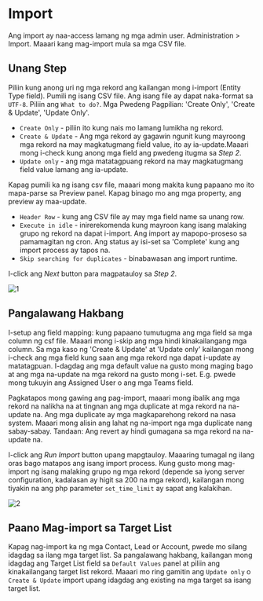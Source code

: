 # Import

Ang import ay naa-access lamang ng mga admin user. Administration > Import. Maaari kang mag-import mula sa mga CSV file.

## Unang Step

Piliin kung anong uri ng mga rekord ang kailangan mong i-import (Entity Type field).
Pumili ng isang CSV file. Ang isang file ay dapat naka-format sa `UTF-8`.
Piliin ang `What to do?`. Mga Pwedeng Pagpilian: 'Create Only', 'Create & Update', 'Update Only'.

* `Create Only` - piliin ito kung nais mo lamang lumikha ng rekord.
* `Create & Update` - Ang mga rekord ay gagawin ngunit kung mayroong mga rekord na may magkatugmang field value, ito ay ia-update.Maaari mong i-check kung anong mga field ang pwedeng itugma sa _Step 2_.
* `Update only` - ang mga matatagpuang rekord na may magkatugmang field value lamang ang ia-update.

Kapag pumili ka ng isang csv file, maaari mong makita kung papaano mo ito mapa-parse sa Preview panel. Kapag binago mo ang mga property, ang preview ay maa-update.

* `Header Row` - kung ang CSV file ay may mga field name sa unang row.
* `Execute in idle` - inirerekomenda kung mayroon kang isang malaking grupo ng rekord na dapat i-import. Ang import ay mapopo-proseso sa pamamagitan ng cron. Ang status ay isi-set sa 'Complete' kung ang import process ay tapos na. 
* `Skip searching for duplicates` - binabawasan ang import runtime. 

I-click ang _Next_ button para magpatauloy sa  _Step 2_.

![1](https://raw.githubusercontent.com/espocrm/documentation/master/_static/images/administration/import/step-1.png)

## Pangalawang Hakbang

I-setup ang field mapping: kung papaano tumutugma ang mga field sa mga column ng csf file. Maaari mong i-skip ang mga hindi kinakailangang mga column.
Sa mga kaso ng 'Create & Update' at 'Update only' kailangan mong i-check ang mga field kung saan ang mga rekord nga dapat i-update ay matatagpuan. 
I-dagdag ang mga default value na gusto mong maging bago at ang mga na-update na mga rekord na gusto mong i-set. E.g. pwede mong tukuyin ang Assigned User o ang mga Teams field.

Pagkatapos mong gawing ang pag-import, maaari mong ibalik ang mga rekord na nalikha na at tingnan ang mga duplicate at mga rekord na na-update na. Ang mga duplicate ay mga magkaparehong rekord na nasa system. Maaari mong alisin ang lahat ng na-import nga mga duplicate nang sabay-sabay. Tandaan: Ang revert ay hindi gumagana sa mga rekord na na-update na. 

I-click ang _Run Import_ button upang mapgtauloy. Maaaring tumagal ng ilang oras bago matapos ang isang import process. Kung gusto mong mag-import ng isang malaking grupo ng mga rekord (depende sa iyong server configuration, kadalasan ay higit sa 200 na mga rekord), kailangan mong tiyakin na ang php parameter `set_time_limit` ay sapat ang kalakihan. 

![2](https://raw.githubusercontent.com/espocrm/documentation/master/_static/images/administration/import/step-2.png)

## Paano Mag-import sa Target List

Kapag nag-import ka ng mga Contact, Lead or Account, pwede mo silang idagdag sa ilang mga target list. Sa pangalawang hakbang, kailangan mong idagdag ang Target List field sa `Default Values` panel at piliin ang kinakailangang target list rekord. Maaari mo ring gamitin ang `Update only` o `Create & Update` import upang idagdag ang existing na mga target sa isang target list. 